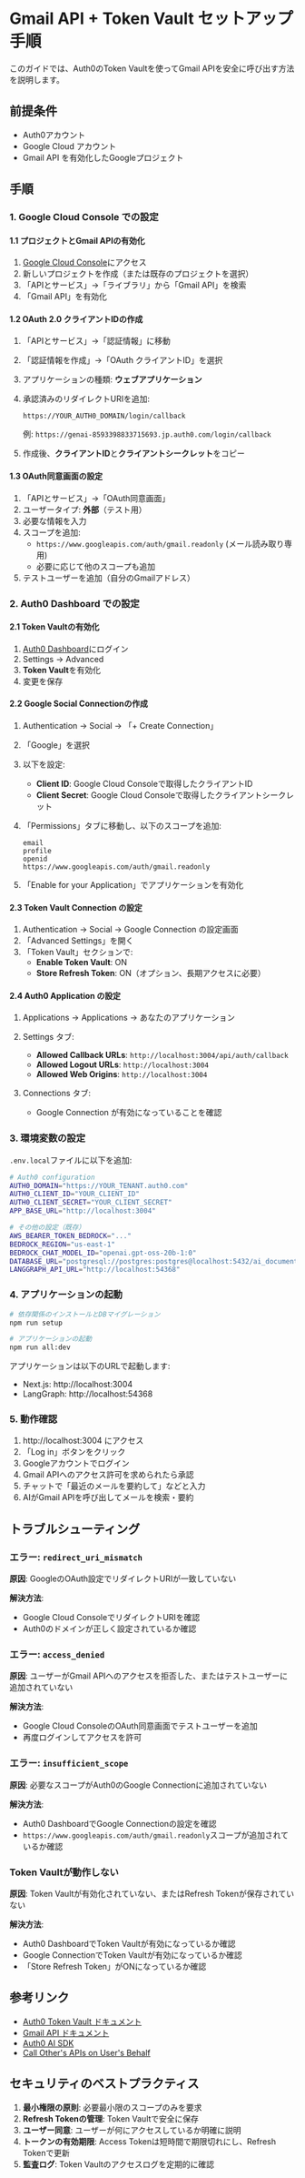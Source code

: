 # Gmail API + Token Vault セットアップ手順

このガイドでは、Auth0のToken Vaultを使ってGmail APIを安全に呼び出す方法を説明します。

## 前提条件

- Auth0アカウント
- Google Cloud アカウント
- Gmail API を有効化したGoogleプロジェクト

## 手順

### 1. Google Cloud Console での設定

#### 1.1 プロジェクトとGmail APIの有効化

1. [Google Cloud Console](https://console.cloud.google.com/)にアクセス
2. 新しいプロジェクトを作成（または既存のプロジェクトを選択）
3. 「APIとサービス」→「ライブラリ」から「Gmail API」を検索
4. 「Gmail API」を有効化

#### 1.2 OAuth 2.0 クライアントIDの作成

1. 「APIとサービス」→「認証情報」に移動
2. 「認証情報を作成」→「OAuth クライアントID」を選択
3. アプリケーションの種類: **ウェブアプリケーション**
4. 承認済みのリダイレクトURIを追加:
   ```
   https://YOUR_AUTH0_DOMAIN/login/callback
   ```
   例: `https://genai-8593398833715693.jp.auth0.com/login/callback`

5. 作成後、**クライアントID**と**クライアントシークレット**をコピー

#### 1.3 OAuth同意画面の設定

1. 「APIとサービス」→「OAuth同意画面」
2. ユーザータイプ: **外部**（テスト用）
3. 必要な情報を入力
4. スコープを追加:
   - `https://www.googleapis.com/auth/gmail.readonly` (メール読み取り専用)
   - 必要に応じて他のスコープも追加
5. テストユーザーを追加（自分のGmailアドレス）

### 2. Auth0 Dashboard での設定

#### 2.1 Token Vaultの有効化

1. [Auth0 Dashboard](https://manage.auth0.com/)にログイン
2. Settings → Advanced
3. **Token Vault**を有効化
4. 変更を保存

#### 2.2 Google Social Connectionの作成

1. Authentication → Social → 「+ Create Connection」
2. 「Google」を選択
3. 以下を設定:
   - **Client ID**: Google Cloud Consoleで取得したクライアントID
   - **Client Secret**: Google Cloud Consoleで取得したクライアントシークレット

4. 「Permissions」タブに移動し、以下のスコープを追加:
   ```
   email
   profile
   openid
   https://www.googleapis.com/auth/gmail.readonly
   ```

5. 「Enable for your Application」でアプリケーションを有効化

#### 2.3 Token Vault Connection の設定

1. Authentication → Social → Google Connection の設定画面
2. 「Advanced Settings」を開く
3. 「Token Vault」セクションで:
   - **Enable Token Vault**: ON
   - **Store Refresh Token**: ON（オプション、長期アクセスに必要）

#### 2.4 Auth0 Application の設定

1. Applications → Applications → あなたのアプリケーション
2. Settings タブ:
   - **Allowed Callback URLs**: `http://localhost:3004/api/auth/callback`
   - **Allowed Logout URLs**: `http://localhost:3004`
   - **Allowed Web Origins**: `http://localhost:3004`

3. Connections タブ:
   - Google Connection が有効になっていることを確認

### 3. 環境変数の設定

`.env.local`ファイルに以下を追加:

```bash
# Auth0 configuration
AUTH0_DOMAIN="https://YOUR_TENANT.auth0.com"
AUTH0_CLIENT_ID="YOUR_CLIENT_ID"
AUTH0_CLIENT_SECRET="YOUR_CLIENT_SECRET"
APP_BASE_URL="http://localhost:3004"

# その他の設定（既存）
AWS_BEARER_TOKEN_BEDROCK="..."
BEDROCK_REGION="us-east-1"
BEDROCK_CHAT_MODEL_ID="openai.gpt-oss-20b-1:0"
DATABASE_URL="postgresql://postgres:postgres@localhost:5432/ai_documents_db"
LANGGRAPH_API_URL="http://localhost:54368"
```

### 4. アプリケーションの起動

```bash
# 依存関係のインストールとDBマイグレーション
npm run setup

# アプリケーションの起動
npm run all:dev
```

アプリケーションは以下のURLで起動します:
- Next.js: http://localhost:3004
- LangGraph: http://localhost:54368

### 5. 動作確認

1. http://localhost:3004 にアクセス
2. 「Log in」ボタンをクリック
3. Googleアカウントでログイン
4. Gmail APIへのアクセス許可を求められたら承認
5. チャットで「最近のメールを要約して」などと入力
6. AIがGmail APIを呼び出してメールを検索・要約

## トラブルシューティング

### エラー: `redirect_uri_mismatch`

**原因**: GoogleのOAuth設定でリダイレクトURIが一致していない

**解決方法**:
- Google Cloud ConsoleでリダイレクトURIを確認
- Auth0のドメインが正しく設定されているか確認

### エラー: `access_denied`

**原因**: ユーザーがGmail APIへのアクセスを拒否した、またはテストユーザーに追加されていない

**解決方法**:
- Google Cloud ConsoleのOAuth同意画面でテストユーザーを追加
- 再度ログインしてアクセスを許可

### エラー: `insufficient_scope`

**原因**: 必要なスコープがAuth0のGoogle Connectionに追加されていない

**解決方法**:
- Auth0 DashboardでGoogle Connectionの設定を確認
- `https://www.googleapis.com/auth/gmail.readonly`スコープが追加されているか確認

### Token Vaultが動作しない

**原因**: Token Vaultが有効化されていない、またはRefresh Tokenが保存されていない

**解決方法**:
- Auth0 DashboardでToken Vaultが有効になっているか確認
- Google ConnectionでToken Vaultが有効になっているか確認
- 「Store Refresh Token」がONになっているか確認

## 参考リンク

- [Auth0 Token Vault ドキュメント](https://auth0.com/docs/secure/tokens/token-vault)
- [Gmail API ドキュメント](https://developers.google.com/gmail/api)
- [Auth0 AI SDK](https://github.com/auth0-lab/auth0-ai-js)
- [Call Other's APIs on User's Behalf](https://auth0.com/ai/docs/call-others-apis-on-users-behalf)

## セキュリティのベストプラクティス

1. **最小権限の原則**: 必要最小限のスコープのみを要求
2. **Refresh Tokenの管理**: Token Vaultで安全に保存
3. **ユーザー同意**: ユーザーが何にアクセスしているか明確に説明
4. **トークンの有効期限**: Access Tokenは短時間で期限切れにし、Refresh Tokenで更新
5. **監査ログ**: Token Vaultのアクセスログを定期的に確認
